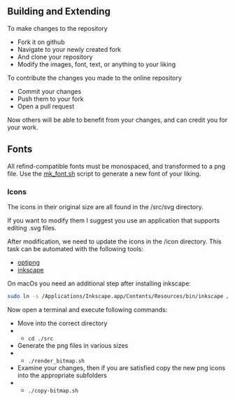 ## Building and Extending

To make changes to the repository

- Fork it on github
- Navigate to your newly created fork
- And clone your repository
- Modify the images, font, text, or anything to your liking

To contribute the changes you made to the online repository

- Commit your changes
- Push them to your fork
- Open a pull request

Now others will be able to benefit from your changes, and can credit you for your work.

## Fonts

All refind-compatible fonts must be monospaced, and transformed to a png file.
Use the [mk_font.sh](/src/mk_font.sh) script to generate a new font of your liking.

### Icons

The icons in their original size are all found in the /src/svg directory.

If you want to modify them I suggest you use an application that supports editing .svg files.

After modification, we need to update the icons in the /icon directory. This task can be automated with the following tools:

- [optipng](http://optipng.sourceforge.net/)
- [inkscape](https://inkscape.org)

On macOs you need an additional step after installing inkscape:

```sh
sudo ln -s /Applications/Inkscape.app/Contents/Resources/bin/inkscape /usr/local/bin/inkscape
```

Now open a terminal and execute following commands:

- Move into the correct directory
- - `cd ./src`
- Generate the png files in various sizes
- - `./render_bitmap.sh`
- Examine your changes, then if you are satisfied copy the new png icons into the appropriate subfolders
- - `./copy-bitmap.sh`
